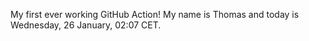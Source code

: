 My first ever working GitHub Action!
My name is Thomas and today is Wednesday, 26 January, 02:07 CET. 
